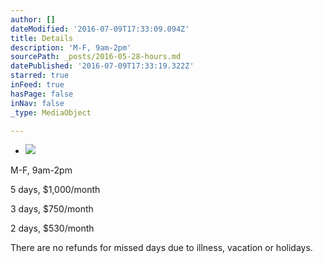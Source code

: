 ```yaml
---
author: []
dateModified: '2016-07-09T17:33:09.094Z'
title: Details
description: 'M-F, 9am-2pm'
sourcePath: _posts/2016-05-28-hours.md
datePublished: '2016-07-09T17:33:19.322Z'
starred: true
inFeed: true
hasPage: false
inNav: false
_type: MediaObject

---
```

* ![                    ](https://the-grid-user-content.s3-us-west-2.amazonaws.com/73647156-fc24-4e8d-b61c-1ea6ac93d473.jpg)

M-F, 9am-2pm

5 days, $1,000/month

3 days, $750/month

2 days, $530/month

There are no refunds for missed days due to illness, vacation or holidays.